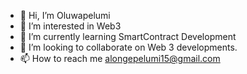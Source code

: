 - 👋 Hi, I’m Oluwapelumi
- 👀 I’m interested in Web3
- 🌱 I’m currently learning SmartContract Development
- 💞️ I’m looking to collaborate on Web 3 developments.
- 📫 How to reach me alongepelumi15@gmail.com

<!---
pelzfx/pelzfx is a ✨ special ✨ repository because its `README.md` (this file) appears on your GitHub profile.
You can click the Preview link to take a look at your changes.
--->

